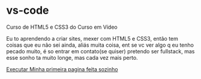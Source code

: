 # vs-code
 Curso de HTML5 e CSS3 do Curso em Vídeo

 Eu to aprendendo a criar sites, mexer com HTML5 e CSS3, então tem coisas que eu não sei ainda, aliás muita coisa, ent se vc ver algo q eu tenho pecado muito, é so entrar em contato(se quiser) pretendo ser fullstack, mas esse sonho ta muito longe, mas cada vez mais perto.

<a href="https://matheushbn18.github.io/vs-code/Celeste/index.html">Executar Minha primeira pagina feita sozinho
